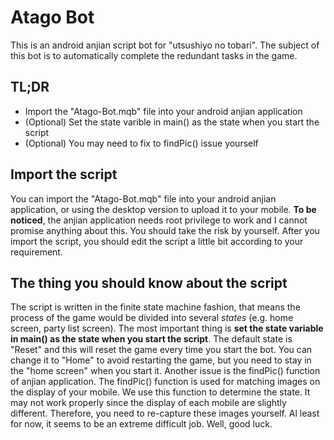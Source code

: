 Atago Bot
==============

This is an android anjian script bot for "utsushiyo no tobari".
The subject of this bot is to automatically complete the redundant tasks in the game.

TL;DR
--------------
 - Import the "Atago-Bot.mqb" file into your android anjian application
 - (Optional) Set the state varible in main() as the state when you start the script
 - (Optional) You may need to fix to findPic() issue yourself

 
Import the script
--------------

You can import the "Atago-Bot.mqb" file into your android anjian application, or using the desktop version to upload it to your mobile. **To be noticed**, the anjian application needs root privilege to work and I cannot promise anything about this. You should take the risk by yourself.
After you import the script, you should edit the script a little bit according to your requirement.


The thing you should know about the script
--------------

The script is written in the finite state machine fashion, that means the process of the game would be divided into several *states* (e.g. home screen, party list screen). The most important thing is **set the state variable in main() as the state when you start the script**. The default state is "Reset" and this will reset the game every time you start the bot. You can change it to "Home" to avoid restarting the game, but you need to stay in the "home screen" when you start it.
Another issue is the findPic() function of anjian application. The findPic() function is used for matching images on the display of your mobile. We use this function to determine the state. It may not work properly since the display of each mobile are slightly different. Therefore, you need to re-capture these images yourself. Al least for now, it seems to be an extreme difficult job. Well, good luck.

